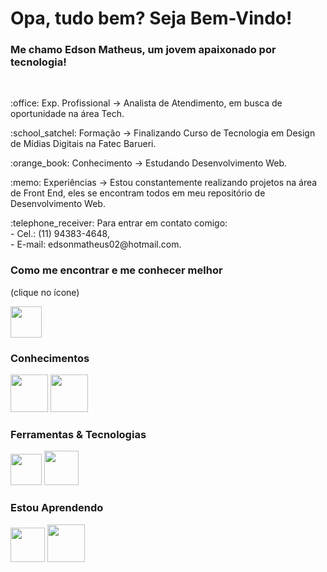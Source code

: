 # Opa, tudo bem? Seja Bem-Vindo!
### Me chamo Edson Matheus, um jovem apaixonado por tecnologia!      

<br>
<p>:office: Exp. Profissional -> Analista de Atendimento, em busca de oportunidade na área Tech.</p>
<p>:school_satchel: Formação -> Finalizando Curso de Tecnologia em Design de Mídias Digitais na Fatec Barueri.</p>
<p>:orange_book: Conhecimento -> Estudando Desenvolvimento Web.</p>
<p>:memo: Experiências -> Estou constantemente realizando projetos na área de Front End, eles se encontram todos em meu repositório de Desenvolvimento Web.</p>
<p>:telephone_receiver: Para entrar em contato comigo:<br>
    - Cel.: (11) 94383-4648,<br>
    - E-mail: edsonmatheus02@hotmail.com.</p>

### Como me encontrar e me conhecer melhor 
<p>(clique no ícone)</p>
<a href="https://www.linkedin.com/in/edson-matheus-b5a0171ba/" target="_blank">
<img src="https://cdn.jsdelivr.net/gh/devicons/devicon/icons/linkedin/linkedin-original.svg" href="https://www.linkedin.com/in/edson-matheus-b5a0171ba/" height=50px weight=50px />
</a>

### Conhecimentos
<div>
    <img src="https://cdn.jsdelivr.net/gh/devicons/devicon/icons/html5/html5-original.svg" width="60" />      
    <img src="https://cdn.jsdelivr.net/gh/devicons/devicon/icons/css3/css3-original.svg" width="60" />
</div>

### Ferramentas & Tecnologias
<div>
    <img src="https://cdn.jsdelivr.net/gh/devicons/devicon/icons/git/git-original.svg" height=50px weight="55" />
    <img src="https://cdn.jsdelivr.net/gh/devicons/devicon/icons/bootstrap/bootstrap-original.svg" width="55" />
</div>

### Estou Aprendendo
<div>
    <img src="https://cdn.jsdelivr.net/gh/devicons/devicon/icons/javascript/javascript-original.svg" width="55" />
    <img src="https://cdn.jsdelivr.net/gh/devicons/devicon/icons/php/php-original.svg" width="60" />
</div>
